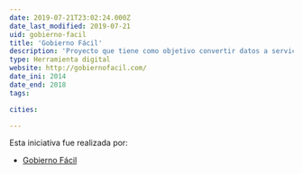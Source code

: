 ```yaml
---
date: 2019-07-21T23:02:24.000Z
date_last_modified: 2019-07-21
uid: gobierno-facil
title: 'Gobierno Fácil'
description: 'Proyecto que tiene como objetivo convertir datos a servicios digitales que le faciliten el uso y la publicación a ciudadanos, organizaciones, empresas y servidores públicos en México.'
type: Herramienta digital
website: http://gobiernofacil.com/
date_ini: 2014
date_end: 2018
tags:

cities: 

---
```


Esta iniciativa fue realizada por:

- [Gobierno Fácil](/organizaciones/gobierno-facil)
